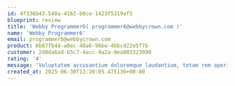 ```yaml
---
id: 4f336b43-540a-4162-b0ce-1423f5319af5
blueprint: review
title: 'Webby Programmer6( programmer6@webbycrown.com )'
name: 'Webby Programmer6'
email: programmer6@webbycrown.com
product: 6b87fb44-a0ec-48a6-96be-4bbcd22e5f7b
customer: 2d0da6ad-b5c7-4acc-9a2a-0ea003323090
rating: '4'
message: 'Voluptatem accusantium doloremque laudantium, totam rem aperiam, eaque ipsa quae ab illo inventore veritatis et quasi architecto beatae vitae dicta sunt explicabo. Nemo enim ipsam tatem quia voluptas sit aspernatur aut odit aut dolore magna aliqua ipsum insididunt labore magna white.'
created_at: 2025-06-30T13:20:05.475136+00:00
---
```

